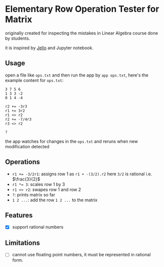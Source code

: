 # Elementary Row Operation Tester for Matrix

originally created for inspecting the mistakes in Linear Algebra course done by students.

it is inspired by [Jello](https://www.youtube.com/watch?v=tNaZykHHHWs) and Jupyter notebook.


## Usage

open a file like `ops.txt` and then run the app by `app ops.txt`, here's the example content for `ops.txt`:

```
3 7 5 6
1 3 3 -2
0 1 4 -4

r2 += -3r3
r1 += 3r2
r1 <> r2
r2 += -7/4r3
r3 <> r2

?
```

the app watches for changes in the `ops.txt` and reruns when new modification detected

## Operations
- `r1 += -3/2r1`: assigns row 1 as `r1 + -(3/2).r2` here `3/2` is rational i.e. $\frac{3}{2}$
- `r1 *= 3`: scales row 1 by 3
- `r1 <> r2`: swapes row 1 and row 2
- `?`: prints matrix so far
- `1 2 ...`: add the row `1 2 ...` to the matrix


## Features
- [x] support rational numbers

## Limitations
- [ ] cannot use floating point numbers, it must be represented in rational form.
